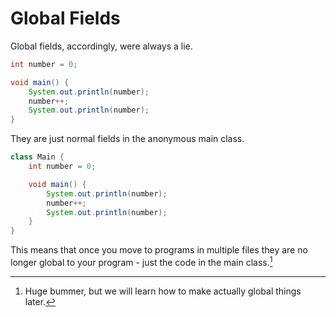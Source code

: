 # Global Fields

Global fields, accordingly, were always a lie.

```java
int number = 0;

void main() {
    System.out.println(number);
    number++;
    System.out.println(number);
}
```

They are just normal fields in the anonymous main class.

```java
class Main {
    int number = 0;

    void main() {
        System.out.println(number);
        number++;
        System.out.println(number);
    }
}
```

This means that once you move to programs in multiple files they are no longer global
to your program - just the code in the main class.[^bummer]

[^bummer]: Huge bummer, but we will learn how to make actually global things later.